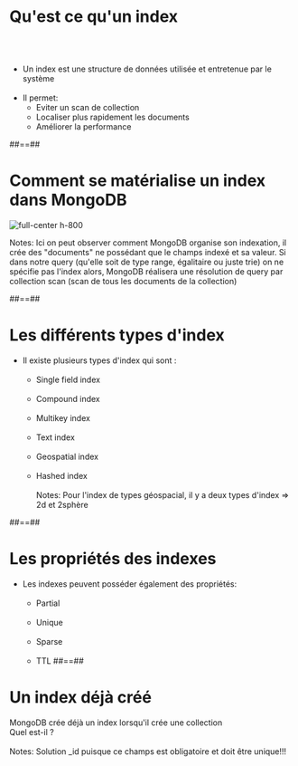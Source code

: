 <!-- .slide-->
# Qu'est ce qu'un index
<br><br>

- Un index est une structure de données utilisée et entretenue par le système <br><br>
- Il permet:
    - Eviter un scan de collection
    - Localiser plus rapidement les documents
    - Améliorer la performance

##==##

<!-- .slide-->
# Comment se matérialise un index dans MongoDB
![full-center h-800](assets/images/school/indexation-performance/index-structure.svg)

Notes: 
 Ici on peut observer comment MongoDB organise son indexation, il crée des "documents" ne possédant que le champs indexé et sa valeur.
 Si dans notre query (qu'elle soit de type range, égalitaire ou juste trie) on ne spécifie pas l'index alors, MongoDB réalisera une résolution de query par collection scan (scan de tous les documents de la collection)

##==##

<!-- .slide-->
# Les différents types d'index

- Il existe plusieurs types d'index qui sont :<br><br>
    - Single field index <br><br>
    - Compound index <br><br>
    - Multikey index <br><br>
    - Text index <br><br>
    - Geospatial index <br><br>
    - Hashed index <br><br>
Notes: 
Pour l'index de types géospacial, il y a deux types d'index => 2d et 2sphère

##==##

<!-- .slide-->
# Les propriétés des indexes
- Les indexes peuvent posséder également des propriétés:<br><br>
    - Partial <br><br>
    - Unique <br><br>
    - Sparse <br><br>
    - TTL
##==##

<!-- .slide-->
# Un index déjà créé
<div class="full-center">
  <label>MongoDB crée déjà un index lorsqu'il crée une collection</label>
  <br>
  <label>Quel est-il ?</label>
</div>
<br>
Notes: Solution _id puisque ce champs est obligatoire et doit être unique!!!
